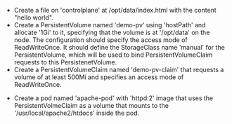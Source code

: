 - Create a file on 'controlplane' at /opt/data/index.html with the content "hello world".
- Create a PersistentVolume named 'demo-pv' using 'hostPath' and allocate '1Gi' to it, specifying that the volume is at '/opt/data' on the node. The configuration should specify the access mode of
ReadWriteOnce. It should define the StorageClass name 'manual' for the PersistentVolume, which will be used
to bind PersistentVolumeClaim requests to this PersistenetVolume.
- Create a PersistentVolumeClaim named 'demo-pv-claim' that requests a volume of at least 500Mi and specifies
an access mode of ReadWriteOnce.
* Create a pod named 'apache-pod' with 'httpd:2' image that uses the PersistentVolmeClaim as a volume that mounts to the '/usr/local/apache2/htdocs' inside the pod.